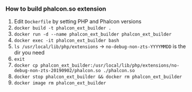 ### How to build phalcon.so extension

1. Edit `Dockerfile` by setting PHP and Phalcon versions
2. `docker build -t phalcon_ext_builder .`
3. `docker run -d --name phalcon_ext_builder phalcon_ext_builder`
4. `docker exec -it phalcon_ext_builder bash`
5. `ls /usr/local/lib/php/extensions` -> `no-debug-non-zts-YYYYMMDD` is the dir you need
6. `exit`
7. `docker cp phalcon_ext_builder:/usr/local/lib/php/extensions/no-debug-non-zts-20190902/phalcon.so ./phalcon.so`
8. `docker stop phalcon_ext_builder && docker rm phalcon_ext_builder`
9. `docker image rm phalcon_ext_builder`

